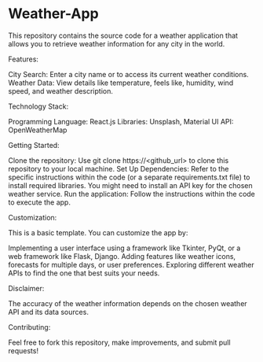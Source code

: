 # Weather-App
This repository contains the source code for a weather application that allows you to retrieve weather information for any city in the world.

Features:

City Search: Enter a city name or to access its current weather conditions.
Weather Data: View details like temperature, feels like, humidity, wind speed, and weather description.

Technology Stack:

Programming Language: React.js
Libraries: Unsplash, Material UI
API: OpenWeatherMap

Getting Started:

Clone the repository: Use git clone https://<github_url> to clone this repository to your local machine.
Set Up Dependencies: Refer to the specific instructions within the code (or a separate requirements.txt file) to install required libraries. You might need to install an API key for the chosen weather service.
Run the application: Follow the instructions within the code to execute the app.

Customization:

This is a basic template. You can customize the app by:

Implementing a user interface using a framework like Tkinter, PyQt, or a web framework like Flask, Django.
Adding features like weather icons, forecasts for multiple days, or user preferences.
Exploring different weather APIs to find the one that best suits your needs.

Disclaimer:

The accuracy of the weather information depends on the chosen weather API and its data sources.

Contributing:

Feel free to fork this repository, make improvements, and submit pull requests!
